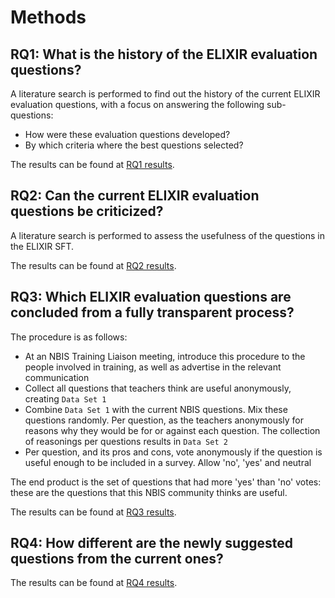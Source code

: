 # Methods

## RQ1: What is the history of the ELIXIR evaluation questions?

A literature search is performed to find out the history
of the current ELIXIR evaluation questions,
with a focus on answering the following sub-questions:

- How were these evaluation questions developed?
- By which criteria where the best questions selected?

The results can be found at [RQ1 results](results_1.md).

## RQ2: Can the current ELIXIR evaluation questions be criticized?

A literature search is performed to assess the usefulness of the questions
in the ELIXIR SFT.

The results can be found at [RQ2 results](results_2.md).

<!-- markdownlint-disable MD013 --><!-- Headings cannot be split up over lines, hence will break 80 characters per line -->

## RQ3: Which ELIXIR evaluation questions are concluded from a fully transparent process?

<!-- markdownlint-enable MD013 -->

The procedure is as follows:

- At an NBIS Training Liaison meeting, introduce this procedure to the people
  involved in training, as well as advertise in the relevant communication
- Collect all questions that teachers think are useful anonymously,
  creating `Data Set 1`
- Combine `Data Set 1` with the current NBIS questions. Mix these questions
  randomly. Per question, as the teachers anonymously for reasons why
  they would be for or against each question.
  The collection of reasonings per questions results in `Data Set 2`
- Per question, and its pros and cons, vote anonymously if the question
  is useful enough to be included in a survey. Allow 'no', 'yes' and neutral

The end product is the set of questions that had more 'yes' than 'no' votes:
these are the questions that this NBIS community thinks are useful.

The results can be found at [RQ3 results](results_3.md).

## RQ4: How different are the newly suggested questions from the current ones?

The results can be found at [RQ4 results](results_4.md).
